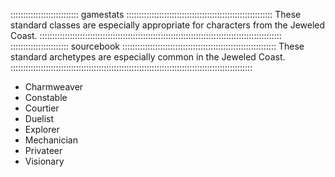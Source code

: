 ::::::::::::::::::::::::::: gamestats ::::::::::::::::::::::::::::::::::::::::::::::::::::::::::
These standard classes are especially appropriate for characters from the Jeweled Coast.
::::::::::::::::::::::::::::::::::::::::::::::::::::::::::::::::::::::::::::::::::::::::::::::::
::::::::::::::::::::::: sourcebook :::::::::::::::::::::::::::::::::::::::::::::::::::::::::::::
These standard archetypes are especially common in the Jeweled Coast.
::::::::::::::::::::::::::::::::::::::::::::::::::::::::::::::::::::::::::::::::::::::::::::::::

   - Charmweaver
   - Constable
   - Courtier
   - Duelist
   - Explorer
   - Mechanician
   - Privateer
   - Visionary
